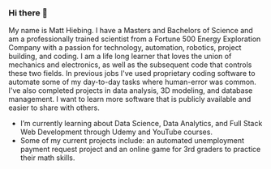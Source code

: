 ### Hi there 👋
My name is Matt Hiebing.  I have a Masters and Bachelors of Science and am a professionally trained scientist from a Fortune 500 Energy Exploration Company with a passion for technology, automation, robotics, project building, and coding.  I am a life long learner that loves the union of mechanics and electronics, as well as the subsequent code that controls these two fields.  In previous jobs I've used proprietary coding software to automate some of my day-to-day tasks where human-error was common.  I've also completed projects in data analysis, 3D modeling, and database management.  I want to learn more software that is publicly available and easier to share with others.

- I’m currently learning about Data Science, Data Analytics, and Full Stack Web Development through Udemy and YouTube courses.
- Some of my current projects include: an automated unemployment payment request project and an online game for 3rd graders to practice their math skills.
